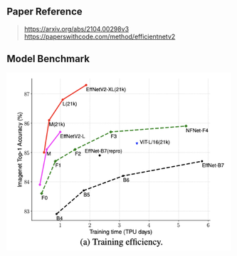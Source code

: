 ## Paper Reference
> https://arxiv.org/abs/2104.00298v3
> https://paperswithcode.com/method/efficientnetv2
## Model Benchmark

<p align="center">
    <img src="/assets/EfficientNetV2_benchmark.png">
